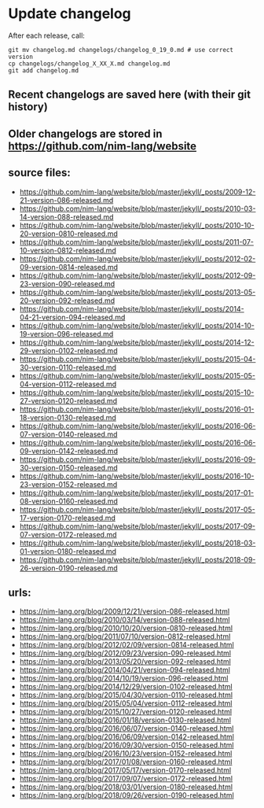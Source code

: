 # Update changelog
After each release, call:
```
git mv changelog.md changelogs/changelog_0_19_0.md # use correct version
cp changelogs/changelog_X_XX_X.md changelog.md
git add changelog.md
```

## Recent changelogs are saved here (with their git history)

## Older changelogs are stored in https://github.com/nim-lang/website

## source files:
* https://github.com/nim-lang/website/blob/master/jekyll/_posts/2009-12-21-version-086-released.md
* https://github.com/nim-lang/website/blob/master/jekyll/_posts/2010-03-14-version-088-released.md
* https://github.com/nim-lang/website/blob/master/jekyll/_posts/2010-10-20-version-0810-released.md
* https://github.com/nim-lang/website/blob/master/jekyll/_posts/2011-07-10-version-0812-released.md
* https://github.com/nim-lang/website/blob/master/jekyll/_posts/2012-02-09-version-0814-released.md
* https://github.com/nim-lang/website/blob/master/jekyll/_posts/2012-09-23-version-090-released.md
* https://github.com/nim-lang/website/blob/master/jekyll/_posts/2013-05-20-version-092-released.md
* https://github.com/nim-lang/website/blob/master/jekyll/_posts/2014-04-21-version-094-released.md
* https://github.com/nim-lang/website/blob/master/jekyll/_posts/2014-10-19-version-096-released.md
* https://github.com/nim-lang/website/blob/master/jekyll/_posts/2014-12-29-version-0102-released.md
* https://github.com/nim-lang/website/blob/master/jekyll/_posts/2015-04-30-version-0110-released.md
* https://github.com/nim-lang/website/blob/master/jekyll/_posts/2015-05-04-version-0112-released.md
* https://github.com/nim-lang/website/blob/master/jekyll/_posts/2015-10-27-version-0120-released.md
* https://github.com/nim-lang/website/blob/master/jekyll/_posts/2016-01-18-version-0130-released.md
* https://github.com/nim-lang/website/blob/master/jekyll/_posts/2016-06-07-version-0140-released.md
* https://github.com/nim-lang/website/blob/master/jekyll/_posts/2016-06-09-version-0142-released.md
* https://github.com/nim-lang/website/blob/master/jekyll/_posts/2016-09-30-version-0150-released.md
* https://github.com/nim-lang/website/blob/master/jekyll/_posts/2016-10-23-version-0152-released.md
* https://github.com/nim-lang/website/blob/master/jekyll/_posts/2017-01-08-version-0160-released.md
* https://github.com/nim-lang/website/blob/master/jekyll/_posts/2017-05-17-version-0170-released.md
* https://github.com/nim-lang/website/blob/master/jekyll/_posts/2017-09-07-version-0172-released.md
* https://github.com/nim-lang/website/blob/master/jekyll/_posts/2018-03-01-version-0180-released.md
* https://github.com/nim-lang/website/blob/master/jekyll/_posts/2018-09-26-version-0190-released.md

## urls:
* https://nim-lang.org/blog/2009/12/21/version-086-released.html
* https://nim-lang.org/blog/2010/03/14/version-088-released.html
* https://nim-lang.org/blog/2010/10/20/version-0810-released.html
* https://nim-lang.org/blog/2011/07/10/version-0812-released.html
* https://nim-lang.org/blog/2012/02/09/version-0814-released.html
* https://nim-lang.org/blog/2012/09/23/version-090-released.html
* https://nim-lang.org/blog/2013/05/20/version-092-released.html
* https://nim-lang.org/blog/2014/04/21/version-094-released.html
* https://nim-lang.org/blog/2014/10/19/version-096-released.html
* https://nim-lang.org/blog/2014/12/29/version-0102-released.html
* https://nim-lang.org/blog/2015/04/30/version-0110-released.html
* https://nim-lang.org/blog/2015/05/04/version-0112-released.html
* https://nim-lang.org/blog/2015/10/27/version-0120-released.html
* https://nim-lang.org/blog/2016/01/18/version-0130-released.html
* https://nim-lang.org/blog/2016/06/07/version-0140-released.html
* https://nim-lang.org/blog/2016/06/09/version-0142-released.html
* https://nim-lang.org/blog/2016/09/30/version-0150-released.html
* https://nim-lang.org/blog/2016/10/23/version-0152-released.html
* https://nim-lang.org/blog/2017/01/08/version-0160-released.html
* https://nim-lang.org/blog/2017/05/17/version-0170-released.html
* https://nim-lang.org/blog/2017/09/07/version-0172-released.html
* https://nim-lang.org/blog/2018/03/01/version-0180-released.html
* https://nim-lang.org/blog/2018/09/26/version-0190-released.html
